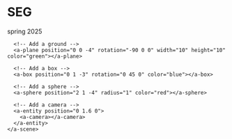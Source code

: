 # SEG
spring 2025
<!DOCTYPE html>
<html>
  <head>
    <script src="https://aframe.io/releases/1.4.0/aframe.min.js"></script>
    <title>Basic A-Frame Scene</title>
  </head>
  <body>
    <a-scene>
      <!-- Add a sky -->
      <a-sky color="#ECECEC"></a-sky>

      <!-- Add a ground -->
      <a-plane position="0 0 -4" rotation="-90 0 0" width="10" height="10" color="green"></a-plane>

      <!-- Add a box -->
      <a-box position="0 1 -3" rotation="0 45 0" color="blue"></a-box>

      <!-- Add a sphere -->
      <a-sphere position="2 1 -4" radius="1" color="red"></a-sphere>

      <!-- Add a camera -->
      <a-entity position="0 1.6 0">
        <a-camera></a-camera>
      </a-entity>
    </a-scene>
  </body>
</html>
